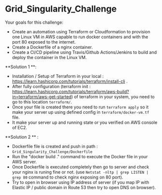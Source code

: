 # Grid_Singularity_Challenge
Your goals for this challenge:

- Create an automation using Terraform or Cloudformation to provision one Linux VM in AWS capable to run docker containers and with the port 80 exposed to the internet.
- Create a Dockerfile of a nginx container.
- Create a CI/CD pipeline using Travis/Github Actions/Jenkins to build and deploy the container in the Linux VM.

**Solution 1 **: 

- Installation / Setup of Terraform in your local : https://learn.hashicorp.com/tutorials/terraform/install-cli .
-  After fully configuration (terraform init : https://learn.hashicorp.com/tutorials/terraform/aws-build?in=terraform/aws-get-started) of terraform in your system, you need to go to this location `terraform/`.
-  Once your file is created there you need to run `terraform apply` so it make your server up using defined config in `terraform/docker-vm.tf` file.
-  It make your server up and running state or you verified on AWS console of EC2.

**Solution 2 ** :

- Dockerfile file is created and push in path : `Grid_Singularity_Challenge/Dockerfile`
- Run the "docker build ." command to execute the Docker file in your AWS server.
- Once Dockerfile is executed completely then go to server and check your nginx is runing fine or not. (use `Netstat -nltp | grep LISTEN | grep 80` command to check nginx exposing on 80 port).
- Try to open in browser using IP address of server (if you map IP with Elastic IP / public domain in Route 53 then try to open DNS on browser).
